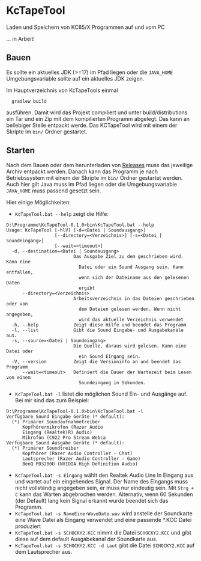 # KcTapeTool
Laden und Speichern von KC85/X Programmen auf und vom PC

... in Arbeit!

## Bauen

Es sollte ein aktuelles JDK (>=17) im Pfad liegen oder die `JAVA_HOME` Umgebungsvariable sollte auf ein aktuelles JDK zeigen.

Im Hauptverzeichnis von KcTapeTools einmal 

```
  gradlew build
```

ausführen. Damit wird das Projekt compiliert und unter build/distributions ein Tar und ein Zip mit dem kompilierten Programm abgelegt. Das kann an 
beliebiger Stelle entpackt werde. Das KCTapeTool wird mit einem der Skripte im `bin/` Ordner gestartet.

## Starten

Nach dem Bauen oder dem herunterladen von [Releases](https://github.com/Hojoe42/KcTapeTool/releases) muss das jeweilige Archiv entpackt werden. 
Danach kann das Programm je nach Betriebssystem mit einem der Skripte im `bin/` Ordner gestartet werden. Auch hier gilt Java muss im Pfad liegen 
oder die Umgebungsvariable `JAVA_HOME` muss passend gesetzt sein.

Hier einige Möglichkeiten:

- `KcTapeTool.bat --help` zeigt die Hilfe:

```
D:\Programme\KcTapeTool-0.1.0>bin\KcTapeTool.bat --help
Usage: KcTapeTool [-hlV] [-d=<Datei | Soundausgang>]
                  [--directory=<Verzeichnis>] [-s=<Datei | Soundeingang>]
                  [--wait=<timeout>]
  -d, --destination=<Datei | Soundausgang>
                         Das Ausgabe Ziel zu dem geschrieben wird. Kann eine
                           Datei oder ein Sound Ausgang sein. Kann entfallen,
                           wenn sich der Dateiname aus den gelesenen Daten
                           ergibt
      --directory=<Verzeichnis>
                         Arbeitsverzeichnis in das Dateien geschrieben oder von
                           dem Dateien gelesen werden. Wenn nicht angegeben,
                           wird das aktuelle Verzeichnis verwendet
  -h, --help             Zeigt diese Hilfe und beendet das Programm
  -l, --list             Gibt die Sound Eingabe- und Ausgabekanäle aus.
  -s, --source=<Datei | Soundeingang>
                         Die Quelle, daraus wird gelesen. Kann eine Datei oder
                           ein Sound Eingang sein.
  -V, --version          Zeigt die Versioninfo an und beendet das Programm
      --wait=<timeout>   Definiert die Dauer der Wartezeit beim Lesen von einem
                           Soundeingang in Sekunden.
```

- `KcTapeTool.bat -l` listet die möglichen Sound Ein- und Ausgänge auf. Bei mir sind das zum Beispiel:

```
D:\Programme\KcTapeTool-0.1.0>bin\KcTapeTool.bat -l
Verfügbare Sound Eingabe Geräte (* default):
  (*) Primärer Soundaufnahmetreiber
      Kopfhörermikrofon (Razer Audio
      Eingang (Realtek(R) Audio)
      Mikrofon (C922 Pro Stream Webca
Verfügbare Sound Ausgabe Geräte (* default):
  (*) Primärer Soundtreiber
      Kopfhörer (Razer Audio Controller - Chat)
      Lautsprecher (Razer Audio Controller - Game)
      BenQ PD3200U (NVIDIA High Definition Audio)
```

- `KcTapeTool.bat -s Eingang`  wählt den Realtek Audio Line In Eingang aus und wartet auf ein eingehendes Signal. Der Name des Eingangs 
muss nicht vollständig angegeben sein, er muss nur eindeutig sein. Mit `Strg + C` kann das Warten abgebrochen werden. Alternativ, wenn 60 Sekunden 
(der Default) lang kein Signal erkannt wurde beendet sich das Programm.
- `KcTapeTool.bat -s NameEinerWaveDate.wav` wird anstelle der Soundkarte eine Wave Datei als Eingang verwendet und eine passende *.KCC Datei produziert
- `KcTapeTool.bat -s SCHOCKY2.KCC` nimmt die Datei `SCHOCKY2.KCC` und gibt diese auf dem default Ausgabekanal der Soundkarte aus.
- `KcTapeTool.bat -s SCHOCKY2.KCC -d Laut` gibt die Datei `SCHOCKY2.KCC` auf dem Lautsprecher aus.
 